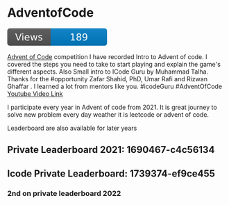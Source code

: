 




# AdventofCode

[![Image of Views](https://github.com/MuhammadSaadSiddique/Views/blob/master/svg/441395757/badge.svg)](https://github.com/MuhammadSaadSiddique/Views/blob/master/readme/441395757/week.md)

[Advent of Code](https://adventofcode.com) competition
I have recorded Intro to Advent of code. I covered the steps you need to take to start playing and explain the game's different aspects. Also Small intro to ICode Guru by Muhammad Talha. Thanks for the #opportunity Zafar Shahid, PhD, Umar Rafi and Rizwan Ghaffar . I learned a lot from mentors like you. 
#icodeGuru #AdventOfCode [Youtube Video Link](https://youtu.be/Ol2tuZsWLUM)

I participate every year in Advent of code from 2021. It is great journey to solve new problem every day weather it is leetcode or advent of code. 


Leaderboard are also available for later years
## Private Leaderboard 2021: 1690467-c4c56134 
## Icode Private Leaderboard: 1739374-ef9ce455
### 2nd on private leaderboard 2022

